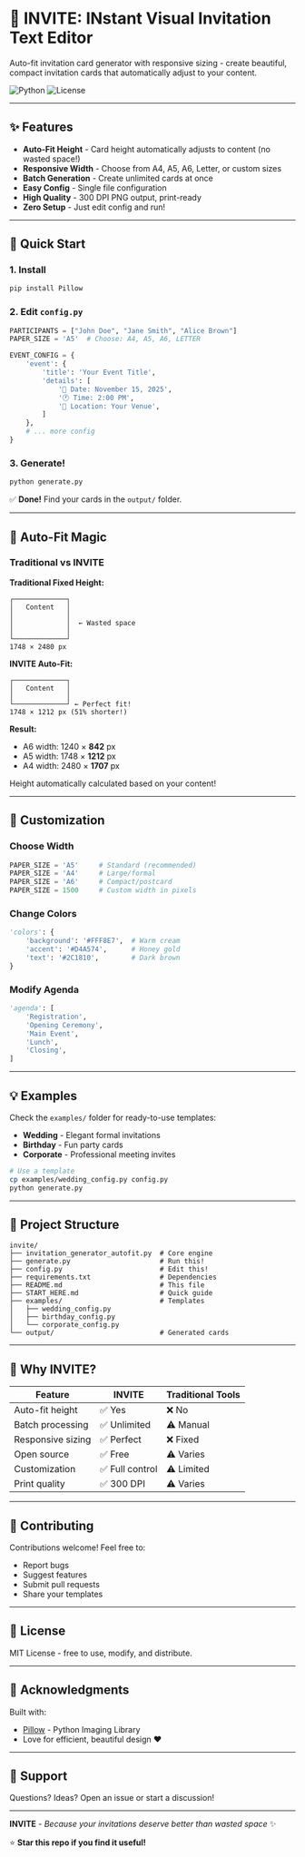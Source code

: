 # 📨 INVITE: **INstant Visual Invitation Text Editor**

Auto-fit invitation card generator with responsive sizing - create beautiful, compact invitation cards that automatically adjust to your content.

![Python](https://img.shields.io/badge/python-3.7+-blue.svg)
![License](https://img.shields.io/badge/license-MIT-green.svg)

---

## ✨ Features

- **Auto-Fit Height** - Card height automatically adjusts to content (no wasted space!)
- **Responsive Width** - Choose from A4, A5, A6, Letter, or custom sizes
- **Batch Generation** - Create unlimited cards at once
- **Easy Config** - Single file configuration
- **High Quality** - 300 DPI PNG output, print-ready
- **Zero Setup** - Just edit config and run!

---

## 🚀 Quick Start

### 1. Install
```bash
pip install Pillow
```

### 2. Edit `config.py`
```python
PARTICIPANTS = ["John Doe", "Jane Smith", "Alice Brown"]
PAPER_SIZE = 'A5'  # Choose: A4, A5, A6, LETTER

EVENT_CONFIG = {
    'event': {
        'title': 'Your Event Title',
        'details': [
            '📅 Date: November 15, 2025',
            '🕐 Time: 2:00 PM',
            '📍 Location: Your Venue',
        ]
    },
    # ... more config
}
```

### 3. Generate!
```bash
python generate.py
```

✅ **Done!** Find your cards in the `output/` folder.

---

## 📐 Auto-Fit Magic

### Traditional vs INVITE

**Traditional Fixed Height:**
```
┌─────────────┐
│   Content   │
│             │
│             │  ← Wasted space
│             │
└─────────────┘
1748 × 2480 px
```

**INVITE Auto-Fit:**
```
┌─────────────┐
│   Content   │
│             │
└─────────────┘ ← Perfect fit!
1748 × 1212 px (51% shorter!)
```

**Result:**
- A6 width: 1240 × **842** px
- A5 width: 1748 × **1212** px
- A4 width: 2480 × **1707** px

Height automatically calculated based on your content!

---

## 🎨 Customization

### Choose Width
```python
PAPER_SIZE = 'A5'     # Standard (recommended)
PAPER_SIZE = 'A4'     # Large/formal
PAPER_SIZE = 'A6'     # Compact/postcard
PAPER_SIZE = 1500     # Custom width in pixels
```

### Change Colors
```python
'colors': {
    'background': '#FFF8E7',  # Warm cream
    'accent': '#D4A574',      # Honey gold
    'text': '#2C1810',        # Dark brown
}
```

### Modify Agenda
```python
'agenda': [
    'Registration',
    'Opening Ceremony',
    'Main Event',
    'Lunch',
    'Closing',
]
```

---

## 💡 Examples

Check the `examples/` folder for ready-to-use templates:
- **Wedding** - Elegant formal invitations
- **Birthday** - Fun party cards
- **Corporate** - Professional meeting invites

```bash
# Use a template
cp examples/wedding_config.py config.py
python generate.py
```

---

## 📁 Project Structure

```
invite/
├── invitation_generator_autofit.py  # Core engine
├── generate.py                      # Run this!
├── config.py                        # Edit this!
├── requirements.txt                 # Dependencies
├── README.md                        # This file
├── START_HERE.md                    # Quick guide
├── examples/                        # Templates
│   ├── wedding_config.py
│   ├── birthday_config.py
│   └── corporate_config.py
└── output/                          # Generated cards
```

---

## 🎯 Why INVITE?

| Feature | INVITE | Traditional Tools |
|---------|--------|-------------------|
| Auto-fit height | ✅ Yes | ❌ No |
| Batch processing | ✅ Unlimited | ⚠️ Manual |
| Responsive sizing | ✅ Perfect | ❌ Fixed |
| Open source | ✅ Free | ⚠️ Varies |
| Customization | ✅ Full control | ⚠️ Limited |
| Print quality | ✅ 300 DPI | ⚠️ Varies |

---

## 🤝 Contributing

Contributions welcome! Feel free to:
- Report bugs
- Suggest features
- Submit pull requests
- Share your templates

---

## 📝 License

MIT License - free to use, modify, and distribute.

---

## 🙏 Acknowledgments

Built with:
- [Pillow](https://python-pillow.org/) - Python Imaging Library
- Love for efficient, beautiful design ❤️

---

## 📧 Support

Questions? Ideas? Open an issue or start a discussion!

---

**INVITE** - *Because your invitations deserve better than wasted space* ✨

⭐ **Star this repo if you find it useful!**
